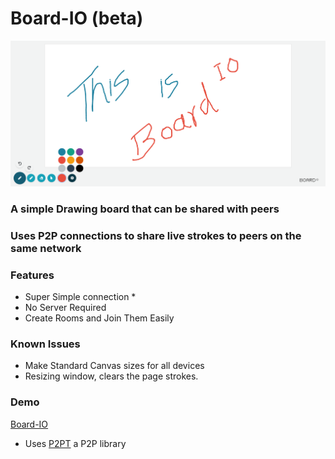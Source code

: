 # Board-IO (beta)

![Demo Image](board-io.png)

### A simple Drawing board that can be shared with peers
### Uses P2P connections to share live strokes to peers on the same network

### Features
- Super Simple connection *
- No Server Required
- Create Rooms and Join Them Easily

### Known Issues
- Make Standard Canvas sizes for all devices
- Resizing window, clears the page strokes.

### Demo
[Board-IO](https://elvistony.github.io/board-io/ "A simple Draw-Board that is shared with peers")

* Uses [P2PT](https://github.com/subins2000/p2pt "A p2p library that uses Bittorent Trackers to announce!") a P2P library 

